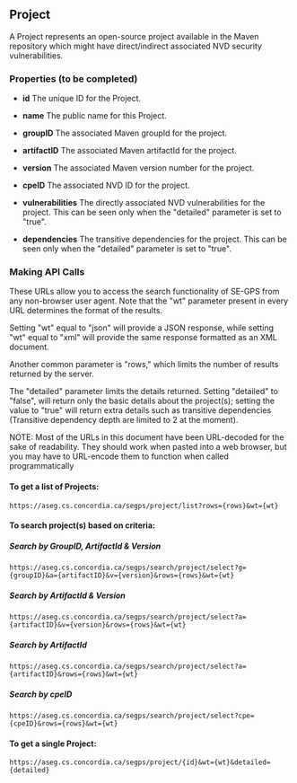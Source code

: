 ## Project

A Project represents an open-source project available in the Maven repository which might have direct/indirect associated NVD security vulnerabilities. 

### Properties (to be completed)
+ __id__
	The unique ID for the Project.

+ __name__
	The public name for this Project.

+ __groupID__
    The associated Maven groupId for the project.

+ __artifactID__
    The associated Maven artifactId for the project.

+ __version__
    The associated Maven version number for the project.

+ __cpeID__
    The associated NVD ID for the project.

+ __vulnerabilities__
    The directly associated NVD vulnerabilities for the project. This can be seen only when the "detailed" parameter is set to "true".
	
+ __dependencies__
    The transitive dependencies for the project. This can be seen only when the "detailed" parameter is set to "true".

### Making API Calls
These URLs allow you to access the search functionality of SE-GPS from any non-browser user agent. Note that the "wt" parameter present in every URL determines the format of the results. 

Setting "wt" equal to "json" will provide a JSON response, while setting "wt" equal to "xml" will provide the same response formatted as an XML document. 

Another common parameter is "rows," which limits the number of results returned by the server. 

The "detailed" parameter limits the details returned. Setting "detailed" to "false", will return only the basic details about the project(s); setting the value to "true" will return extra details such as transitive dependencies (Transitive dependency depth are limited to 2 at the moment).

NOTE: Most of the URLs in this document have been URL-decoded for the sake of readability. They should work when pasted into a web browser, but you may have to URL-encode them to function when called programmatically


#### To get a list of Projects:
```shell
https://aseg.cs.concordia.ca/segps/project/list?rows={rows}&wt={wt}
```

#### To search project(s) based on criteria:

##### Search by GroupID, ArtifactId & Version
```shell
https://aseg.cs.concordia.ca/segps/search/project/select?g={groupID}&a={artifactID}&v={version}&rows={rows}&wt={wt}
```

##### Search by ArtifactId & Version
```shell
https://aseg.cs.concordia.ca/segps/search/project/select?a={artifactID}&v={version}&rows={rows}&wt={wt}
```

##### Search by ArtifactId
```shell
https://aseg.cs.concordia.ca/segps/search/project/select?a={artifactID}&rows={rows}&wt={wt}
```

##### Search by cpeID
```shell
https://aseg.cs.concordia.ca/segps/search/project/select?cpe={cpeID}&rows={rows}&wt={wt}
```


#### To get a single Project:
```shell
https://aseg.cs.concordia.ca/segps/project/{id}&wt={wt}&detailed={detailed}
```

